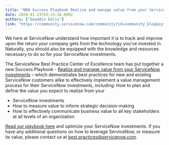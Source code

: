 ```yaml
---
title: "NEW Success Playbook Realize and manage value from your ServiceNow investments"
date: 2020-01-23T03:13:26.000Z
authors: ["Deaddin Edris"]
link: "https://community.servicenow.com/community?id=community_blog&sys_id=daae0401db66809013b5fb2439961954"
---
```

<p class="p1">We here at ServiceNow understand how important it is to track and improve upon the return your company gets from the technology you’ve invested in. Naturally, you should also be equipped with the knowledge and resources necessary to do so for your ServiceNow investments.</p>
<p class="p1">The ServiceNow Best Practice Center of Excellence team has put together a new Success Playbook - <a href="https://www.servicenow.com/success/playbook/value-management-guide.html?cid&#61;i:com:smkc:csc" rel="nofollow"><span class="s1">Realize and manage value from your ServiceNow investments</span></a> – which demonstrates best practices for new and existing ServiceNow customers alike to effectively implement a value management process for their ServiceNow investments, including: How to plan and define the value you expect to realize from your</p>
<ul><li>ServiceNow investments</li><li>How to measure value to inform strategic decision-making</li><li>How to effectively communicate business value to all key stakeholders at all levels of an organization</li></ul>
<p class="p1"><span class="s1"><a href="https://www.servicenow.com/success/playbook/value-management-guide.html?cid&#61;i:com:smkc:csc" rel="nofollow">Read our playbook here</a></span> and optimize your ServiceNow investments. If you have any additional questions on how to leverage ServiceNow, or measure its value, please contact us at <a href="mailto:best.practices&#64;servicenow.com" rel="nofollow"><span class="s1">best.practices&#64;servicenow.com</span></a>.</p>